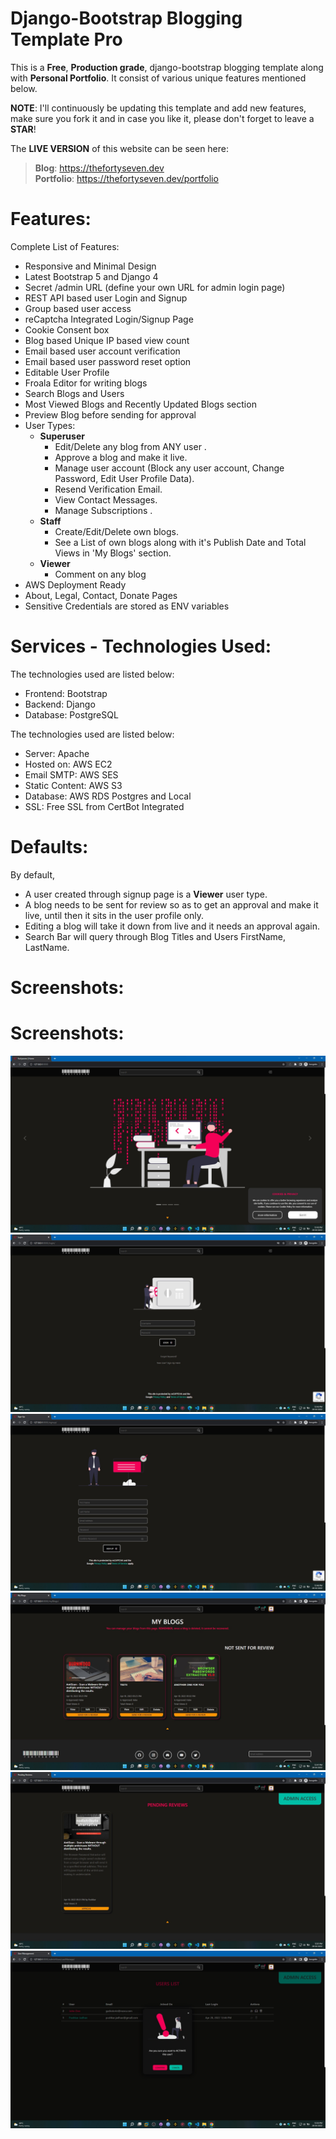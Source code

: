 # Django-Bootstrap Blogging Template Pro

This is a **Free**, **Production grade**, django-bootstrap blogging template along with **Personal Portfolio**. It consist of various unique features mentioned below.

**NOTE**: I'll continuously be updating this template and add new features, make sure you fork it and in case you like it, please don't forget to leave a **STAR**!

The **LIVE VERSION** of this website can be seen here: 
>**Blog**: https://thefortyseven.dev  
**Portfolio**: https://thefortyseven.dev/portfolio

# Features:
Complete List of Features:
- Responsive and Minimal Design 
- Latest Bootstrap 5 and Django 4
- Secret /admin URL (define your own URL for admin login page)
- REST API based user Login and Signup
- Group based user access
- reCaptcha Integrated  Login/Signup Page
- Cookie Consent box
- Blog based Unique IP based view count 
- Email based user account verification
- Email based user password reset option
- Editable User Profile
- Froala Editor for writing blogs
- Search Blogs and Users
- Most Viewed Blogs and Recently Updated Blogs section
- Preview Blog before sending for approval
- User Types: 
	- **Superuser** 
		- Edit/Delete any blog from ANY user .
		- Approve a blog and make it live.
		- Manage user account (Block any user account, Change Password, Edit User Profile Data).
		- Resend Verification Email.
		- View Contact Messages.
		- Manage Subscriptions .
	- **Staff**
		- Create/Edit/Delete own blogs.
		- See a List of own blogs along with it's Publish Date and Total Views in 'My Blogs' section.
	- **Viewer** 
		- Comment on any blog
- AWS Deployment Ready
- About, Legal, Contact, Donate Pages
- Sensitive Credentials are stored as ENV variables


# Services - Technologies Used:
The technologies used are listed below:
- Frontend: Bootstrap
- Backend: Django
- Database: PostgreSQL

The technologies used are listed below:
- Server: Apache
- Hosted on: AWS EC2
- Email SMTP: AWS SES
- Static Content: AWS S3
- Database: AWS RDS Postgres and Local
- SSL: Free SSL from CertBot Integrated


# Defaults:
By default, 
- A user created through signup page is a **Viewer** user type.
- A blog needs to be sent for review so as to get an approval and make it live, until then it sits in the user profile only.
- Editing a blog will take it down from live and it needs an approval again.
- Search Bar will query through Blog Titles and Users FirstName, LastName. 


# Screenshots:


# Screenshots:
![HOMEPAGE](screenshots/homepage.jpg)
![LOGIN](screenshots/login.jpg)
![SIGNUP](screenshots/signup.jpg)
![MY BLOGS](screenshots/myblogs.jpg)
![APPROVAL PAGE](screenshots/forapproval.jpg)
![ACTIVATE USER](screenshots/activateuser.jpg)
